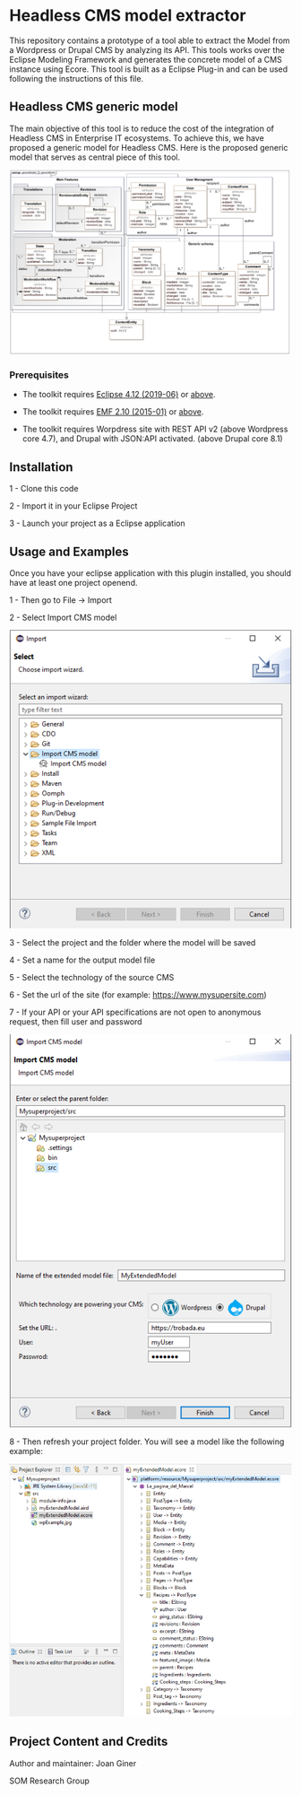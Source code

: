 # Headless CMS model extractor

This repository contains a prototype of a tool able to extract the Model from a Wordpress or Drupal CMS by analyzing its API. This tools works over the Eclipse Modeling Framework and generates the concrete model of a CMS instance using Ecore. This tool is built as a Eclipse Plug-in and can be used following the instructions of this file.

## Headless CMS generic model

The main objective of this tool is to reduce the cost of the integration of Headless CMS in Enterprise IT ecosystems. To achieve this, we have proposed a generic model for Headless CMS. Here is the proposed generic model that serves as central piece of this tool.

![Headless CMS generic model](doc/genericModelcamel-1.png)

### Prerequisites

* The toolkit requires [Eclipse 4.12 (2019-06)](https://download.eclipse.org/eclipse/downloads/drops4/R-4.12-201906051800/) or [above](https://download.eclipse.org/eclipse/downloads/).

* The toolkit requires [EMF 2.10 (2015-01)](http://download.eclipse.org/modeling/emf/emf/builds/release/2.10/index.html) or [above](https://download.eclipse.org/eclipse/downloads/).

* The toolkit requires Worpdress site with REST API v2 (above Wordpress core 4.7), and Drupal with JSON:API activated. (above Drupal core 8.1) 


## Installation


1 - Clone this code 

2 - Import it in your Eclipse Project

3 - Launch your project as a Eclipse application


## Usage and Examples

Once you have your eclipse application with this plugin installed, you should have at least one project openend. 

1 - Then go to File -> Import 

2 - Select Import CMS model

![New Project Wizard - Step 1](doc/importMenu.png)


3 - Select the project and the folder where the model will be saved

4 - Set a name for the output model file

5 - Select the technology of the source CMS

6 - Set the url of the site (for example: https://www.mysupersite.com)

7 - If your API or your API specifications are not open to anonymous request, then fill user and password

![New Project Wizard - Step 1](doc/finalMenu.png)


8 - Then refresh your project folder. You will see a model like the following example:


![New Project Wizard - Step 1](doc/exampleWPecore.png)

## Project Content and Credits

Author and maintainer: Joan Giner

SOM Research Group
